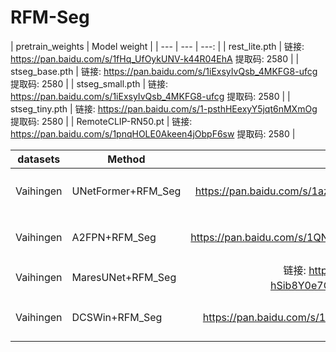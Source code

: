 # RFM-Seg
| pretrain_weights | Model weight | 
| --- | --- | ---: |
| rest_lite.pth | 链接: https://pan.baidu.com/s/1fHq_UfOykUNV-k44R04EhA 提取码: 2580 |
| stseg_base.pth | 链接: https://pan.baidu.com/s/1iExsyIvQsb_4MKFG8-ufcg 提取码: 2580 |
| stseg_small.pth | 链接: https://pan.baidu.com/s/1iExsyIvQsb_4MKFG8-ufcg 提取码: 2580 |
| stseg_tiny.pth | 链接: https://pan.baidu.com/s/1-psthHEexyY5jqt6nMXmOg 提取码: 2580 |
| RemoteCLIP-RN50.pt | 链接: https://pan.baidu.com/s/1pnqHOLE0Akeen4jObpF6sw 提取码: 2580 |


| datasets | Method | Model weight | 
| --- | --- | ---: |
| Vaihingen | UNetFormer+RFM_Seg | 链接: https://pan.baidu.com/s/1azoNvbK54kjKiCYuAsNkHg 提取码: 2580 |
| Vaihingen | A2FPN+RFM_Seg | 链接: https://pan.baidu.com/s/1QNRvja9rAYTqxmWrjQCSQQ 提取码: 2580 |
| Vaihingen | MaresUNet+RFM_Seg | 链接: https://pan.baidu.com/s/1Lg-hSib8Y0e7CIn9rumJUw 提取码: 2580 |
| Vaihingen | DCSWin+RFM_Seg | 链接: https://pan.baidu.com/s/1w6WN8tRyifqtKxifdHDXrg 提取码: 2580 |
